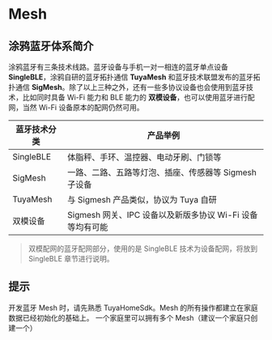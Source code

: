 # Mesh
## 涂鸦蓝牙体系简介
涂鸦蓝牙有三条技术线路。蓝牙设备与手机一对一相连的蓝牙单点设备 **SingleBLE**，涂鸦自研的蓝牙拓扑通信 **TuyaMesh** 和蓝牙技术联盟发布的蓝牙拓扑通信 **SigMesh**。除了以上三种之外，还有一些多协议设备也会使用到蓝牙技术，比如同时具备 Wi-Fi 能力和 BLE 能力的 **双模设备**，也可以使用蓝牙进行配网，当然 Wi-Fi 设备原本的配网仍然可用。

| 蓝牙技术分类  | 产品举例              |
| ----------- | -----------------  |
| SingleBLE     | 体脂秤、手环、温控器、电动牙刷、门锁等 |
| SigMesh     | 一路、二路、五路等灯泡、插座、传感器等 Sigmesh 子设备|
| TuyaMesh    | 与 Sigmesh 产品类似，协议为 Tuya 自研|
| 双模设备     | Sigmesh 网关、IPC 设备以及新版多协议 Wi-Fi 设备等均有可能|
> 双模配网的蓝牙配网部分，使用的是 SingleBLE 技术为设备配网，将放到 SingleBLE 章节进行说明。

## 提示
开发蓝牙 Mesh 时，请先熟悉 TuyaHomeSdk。Mesh 的所有操作都建立在家庭数据已经初始化的基础上。
一个家庭里可以拥有多个 Mesh（建议一个家庭只创建一个）

